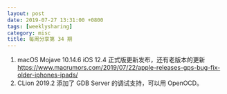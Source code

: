 ```yaml
---
layout: post
date: 2019-07-27 13:31:00 +0800
tags: [weeklysharing]
category: misc
title: 每周分享第 34 期
---
```


1. macOS Mojave 10.14.6 iOS 12.4 正式版更新发布，还有老版本的更新 https://www.macrumors.com/2019/07/22/apple-releases-gps-bug-fix-older-iphones-ipads/
2. CLion 2019.2 添加了 GDB Server 的调试支持，可以用 OpenOCD。
